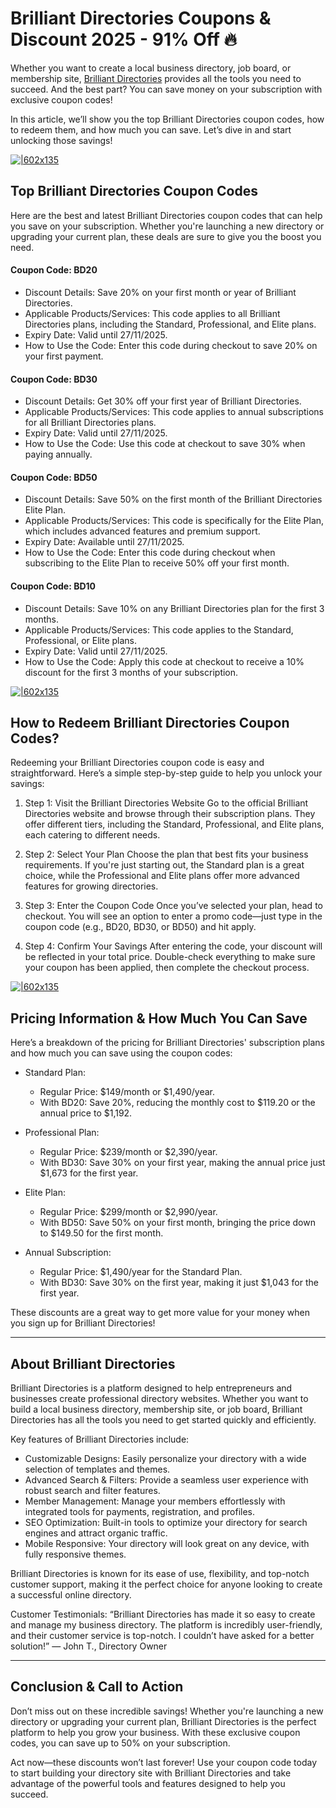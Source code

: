 # Brilliant Directories Coupons & Discount 2025 - 91% Off 🔥

Whether you want to create a local business directory, job board, or membership site, [Brilliant Directories](https://bit.ly/43j98Hf) provides all the tools you need to succeed. And the best part? You can save money on your subscription with exclusive coupon codes!

In this article, we’ll show you the top Brilliant Directories coupon codes, how to redeem them, and how much you can save. Let’s dive in and start unlocking those savings!

[![|602x135](https://lh7-rt.googleusercontent.com/docsz/AD_4nXfjRd1fTRQiRUXPseuwDISLc3KHp2SRwL_BZrqQAFmndeKnZb9jppSVaapRQFvVITc2VRduDGFCOoDVZFY9ZXznmWSGaNmPI_RR4v_pFgfecJK0POfBYzdebg2Fo8kqr_oMkUYk6w?key=b1LSm9xalgRjvN4JjkbcjvUO)](https://bit.ly/43j98Hf)

## Top Brilliant Directories Coupon Codes

Here are the best and latest Brilliant Directories coupon codes that can help you save on your subscription. Whether you're launching a new directory or upgrading your current plan, these deals are sure to give you the boost you need.

#### Coupon Code: BD20

* Discount Details: Save 20% on your first month or year of Brilliant Directories.
* Applicable Products/Services: This code applies to all Brilliant Directories plans, including the Standard, Professional, and Elite plans.
* Expiry Date: Valid until 27/11/2025.
* How to Use the Code: Enter this code during checkout to save 20% on your first payment.

#### Coupon Code: BD30

* Discount Details: Get 30% off your first year of Brilliant Directories.
* Applicable Products/Services: This code applies to annual subscriptions for all Brilliant Directories plans.
* Expiry Date: Valid until 27/11/2025.
* How to Use the Code: Use this code at checkout to save 30% when paying annually.

#### Coupon Code: BD50

* Discount Details: Save 50% on the first month of the Brilliant Directories Elite Plan.
* Applicable Products/Services: This code is specifically for the Elite Plan, which includes advanced features and premium support.
* Expiry Date: Available until 27/11/2025.
* How to Use the Code: Enter this code during checkout when subscribing to the Elite Plan to receive 50% off your first month.

#### Coupon Code: BD10

* Discount Details: Save 10% on any Brilliant Directories plan for the first 3 months.
* Applicable Products/Services: This code applies to the Standard, Professional, or Elite plans.
* Expiry Date: Valid until 27/11/2025.
* How to Use the Code: Apply this code at checkout to receive a 10% discount for the first 3 months of your subscription.

[![|602x135](https://lh7-rt.googleusercontent.com/docsz/AD_4nXfjRd1fTRQiRUXPseuwDISLc3KHp2SRwL_BZrqQAFmndeKnZb9jppSVaapRQFvVITc2VRduDGFCOoDVZFY9ZXznmWSGaNmPI_RR4v_pFgfecJK0POfBYzdebg2Fo8kqr_oMkUYk6w?key=b1LSm9xalgRjvN4JjkbcjvUO)](https://bit.ly/43j98Hf)

## How to Redeem Brilliant Directories Coupon Codes?

Redeeming your Brilliant Directories coupon code is easy and straightforward. Here’s a simple step-by-step guide to help you unlock your savings:

1. Step 1: Visit the Brilliant Directories Website
Go to the official Brilliant Directories website and browse through their subscription plans. They offer different tiers, including the Standard, Professional, and Elite plans, each catering to different needs.

2. Step 2: Select Your Plan
Choose the plan that best fits your business requirements. If you're just starting out, the Standard plan is a great choice, while the Professional and Elite plans offer more advanced features for growing directories.

3. Step 3: Enter the Coupon Code
Once you’ve selected your plan, head to checkout. You will see an option to enter a promo code—just type in the coupon code (e.g., BD20, BD30, or BD50) and hit apply.

4. Step 4: Confirm Your Savings
After entering the code, your discount will be reflected in your total price. Double-check everything to make sure your coupon has been applied, then complete the checkout process.

[![|602x135](https://lh7-rt.googleusercontent.com/docsz/AD_4nXfjRd1fTRQiRUXPseuwDISLc3KHp2SRwL_BZrqQAFmndeKnZb9jppSVaapRQFvVITc2VRduDGFCOoDVZFY9ZXznmWSGaNmPI_RR4v_pFgfecJK0POfBYzdebg2Fo8kqr_oMkUYk6w?key=b1LSm9xalgRjvN4JjkbcjvUO)](https://bit.ly/43j98Hf)

## Pricing Information & How Much You Can Save

Here’s a breakdown of the pricing for Brilliant Directories' subscription plans and how much you can save using the coupon codes:

* Standard Plan:

  * Regular Price: $149/month or $1,490/year.
  * With BD20: Save 20%, reducing the monthly cost to $119.20 or the annual price to $1,192.
* Professional Plan:

  * Regular Price: $239/month or $2,390/year.
  * With BD30: Save 30% on your first year, making the annual price just $1,673 for the first year.
* Elite Plan:

  * Regular Price: $299/month or $2,990/year.
  * With BD50: Save 50% on your first month, bringing the price down to $149.50 for the first month.
* Annual Subscription:

  * Regular Price: $1,490/year for the Standard Plan.
  * With BD30: Save 30% on the first year, making it just $1,043 for the first year.

These discounts are a great way to get more value for your money when you sign up for Brilliant Directories!

---

## About Brilliant Directories

Brilliant Directories is a platform designed to help entrepreneurs and businesses create professional directory websites. Whether you want to build a local business directory, membership site, or job board, Brilliant Directories has all the tools you need to get started quickly and efficiently.

Key features of Brilliant Directories include:

* Customizable Designs: Easily personalize your directory with a wide selection of templates and themes.
* Advanced Search & Filters: Provide a seamless user experience with robust search and filter features.
* Member Management: Manage your members effortlessly with integrated tools for payments, registration, and profiles.
* SEO Optimization: Built-in tools to optimize your directory for search engines and attract organic traffic.
* Mobile Responsive: Your directory will look great on any device, with fully responsive themes.

Brilliant Directories is known for its ease of use, flexibility, and top-notch customer support, making it the perfect choice for anyone looking to create a successful online directory.

Customer Testimonials:
“Brilliant Directories has made it so easy to create and manage my business directory. The platform is incredibly user-friendly, and their customer service is top-notch. I couldn’t have asked for a better solution!” — John T., Directory Owner

---

## Conclusion & Call to Action

Don’t miss out on these incredible savings! Whether you're launching a new directory or upgrading your current plan, Brilliant Directories is the perfect platform to help you grow your business. With these exclusive coupon codes, you can save up to 50% on your subscription.

Act now—these discounts won’t last forever! Use your coupon code today to start building your directory site with Brilliant Directories and take advantage of the powerful tools and features designed to help you succeed.
